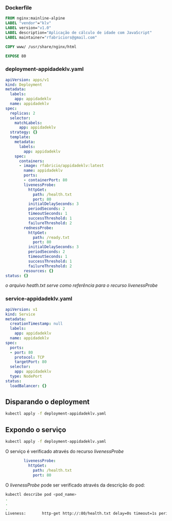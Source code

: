 ### Dockerfile

```dockerfile
FROM nginx:mainline-alpine
LABEL "vendor"="klv"
LABEL version="v1.0"
LABEL description="Aplicação de cálculo de idade com JavaScript"
LABEL maintainer="rfabriciors@gmail.com"

COPY www/ /usr/share/nginx/html

EXPOSE 80
```


### deployment-appidadeklv.yaml

```yaml
apiVersion: apps/v1
kind: Deployment
metadata:
  labels:
    app: appidadeklv
  name: appidadeklv
spec:
  replicas: 2
  selector:
    matchLabels:
      app: appidadeklv
  strategy: {}
  template:
    metadata:
      labels:
        app: appidadeklv
    spec:
      containers:
      - image: rfabricio/appidadeklv:latest
        name: appidadeklv
        ports:
        - containerPort: 80
        livenessProbe:
          httpGet:
            path: /health.txt
            port: 80
          initialDelaySeconds: 3
          periodSeconds: 2
          timeoutSeconds: 1
          successThreshold: 1
          failureThreshold: 2
        rednessProbe:
          httpGet:
            path: /ready.txt
            port: 80
          initialDelaySeconds: 3
          periodSeconds: 2
          timeoutSeconds: 1
          successThreshold: 1
          failureThreshold: 2
        resources: {}
status: {}
```

*o arquivo heath.txt serve como referência para o recurso livenessProbe*

### service-appidadeklv.yaml

```yaml
apiVersion: v1
kind: Service
metadata:
  creationTimestamp: null
  labels:
    app: appidadeklv
  name: appidadeklv
spec:
  ports:
  - port: 80
    protocol: TCP
    targetPort: 80
  selector:
    app: appidadeklv
  type: NodePort
status:
  loadBalancer: {}
  ```

## Disparando o deployment

```bash
kubectl apply -f deployment-appidadeklv.yaml
```

## Expondo o serviço

```bash
kubectl apply -f deployment-appidadeklv.yaml
```

O serviço é verificado através do recurso *livenessProbe*

```yaml
        livenessProbe:
          httpGet:
            path: /health.txt
            port: 80
```

O *livenessProbe* pode ser verificado através da descrição do pod:

```bash
kubectl describe pod <pod_name>
.
.
.
Liveness:       http-get http://:80/health.txt delay=0s timeout=1s period=10s #success=1 #failure=3
```